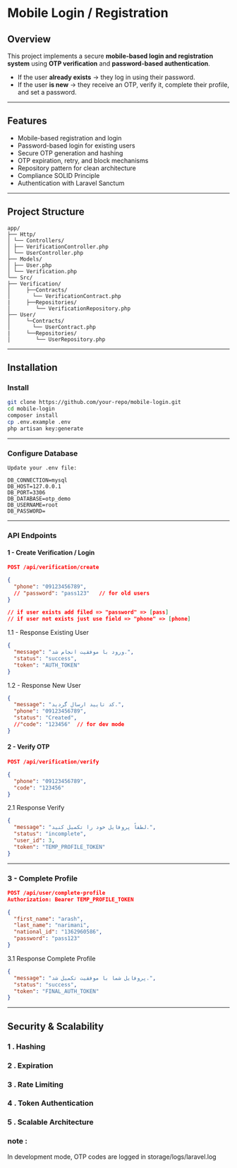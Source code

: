 #  Mobile Login / Registration

##  Overview
This project implements a secure **mobile-based login and registration system** using **OTP verification** and **password-based authentication**.

- If the user **already exists** → they log in using their password.
- If the user **is new** → they receive an OTP, verify it, complete their profile, and set a password.

---

## Features
-  Mobile-based registration and login
-  Password-based login for existing users
-  Secure OTP generation and hashing
-  OTP expiration, retry, and block mechanisms
-  Repository pattern for clean architecture
-  Compliance SOLID Principle
-  Authentication with Laravel Sanctum

---

##  Project Structure
```
app/
├── Http/
│ └── Controllers/
│ ├── VerificationController.php
│ └── UserController.php
├── Models/
│ ├── User.php
│ └── Verification.php
└── Src/
├── Verification/
│     ├──Contracts/
│       └── VerificationContract.php
|     ├──Repositories/
│        └── VerificationRepository.php
├── User/
│     └─Contracts/
│       └── UserContract.php
|     └──Repositories/
│        └── UserRepository.php
```
---

##  Installation

###  Install
```bash
git clone https://github.com/your-repo/mobile-login.git
cd mobile-login
composer install
cp .env.example .env
php artisan key:generate
```
---

### Configure Database

```
Update your .env file:

DB_CONNECTION=mysql
DB_HOST=127.0.0.1
DB_PORT=3306
DB_DATABASE=otp_demo
DB_USERNAME=root
DB_PASSWORD=
```
--- 

### API Endpoints
#### 1 - Create Verification / Login
```json
POST /api/verification/create

{
  "phone": "09123456789",
  // "password": "pass123"   // for old users 
}

// if user exists add filed => "password" => [pass]
// if user not exists just use field => "phone" => [phone]
```

1.1 - Response Existing User
```json
{
  "message": "ورود با موفقیت انجام شد.",
  "status": "success",
  "token": "AUTH_TOKEN"
}
```

1.2 - Response New User

```json
{
  "message": "کد تایید ارسال گردید.",
  "phone": "09123456789",
  "status": "Created",
  //"code": "123456"  // for dev mode
}
```

#### 2 - Verify OTP
```json
POST /api/verification/verify

{
  "phone": "09123456789",
  "code": "123456"
}

```
2.1 Response Verify
```json
{
  "message": "لطفاً پروفایل خود را تکمیل کنید.",
  "status": "incomplete",
  "user_id": 3,
  "token": "TEMP_PROFILE_TOKEN"
}
```
---
### 3 - Complete Profile

```json
POST /api/user/complete-profile
Authorization: Bearer TEMP_PROFILE_TOKEN

{
  "first_name": "arash",
  "last_name": "narimani",
  "national_id": "1362960586",
  "password": "pass123"
}
```
3.1 Response Complete Profile

```json
{
  "message": "پروفایل شما با موفقیت تکمیل شد.",
  "status": "success",
  "token": "FINAL_AUTH_TOKEN"
}
```
---
## Security & Scalability
### 1 . Hashing
### 2 . Expiration
### 3 . Rate Limiting
### 4 . Token Authentication
### 5 . Scalable Architecture

### note :
In development mode, OTP codes are logged in storage/logs/laravel.log
